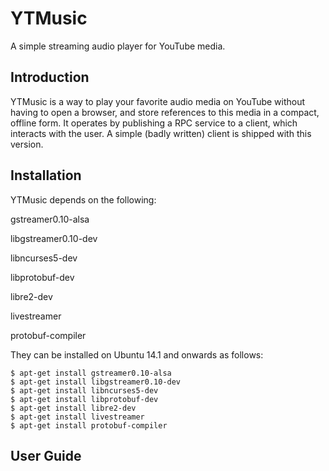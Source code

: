 YTMusic
=======

A simple streaming audio player for YouTube media.

Introduction
------------

YTMusic is a way to play your favorite audio media on YouTube without having to
open a browser, and store references to this media in a compact, offline form.
It operates by publishing a RPC service to a client, which interacts with the
user. A simple (badly written) client is shipped with this version.

Installation
------------

YTMusic depends on the following:

gstreamer0.10-alsa

libgstreamer0.10-dev

libncurses5-dev

libprotobuf-dev

libre2-dev

livestreamer

protobuf-compiler

They can be installed on Ubuntu 14.1 and onwards as follows:

```
$ apt-get install gstreamer0.10-alsa
$ apt-get install libgstreamer0.10-dev
$ apt-get install libncurses5-dev
$ apt-get install libprotobuf-dev
$ apt-get install libre2-dev
$ apt-get install livestreamer
$ apt-get install protobuf-compiler
```

User Guide
----------
